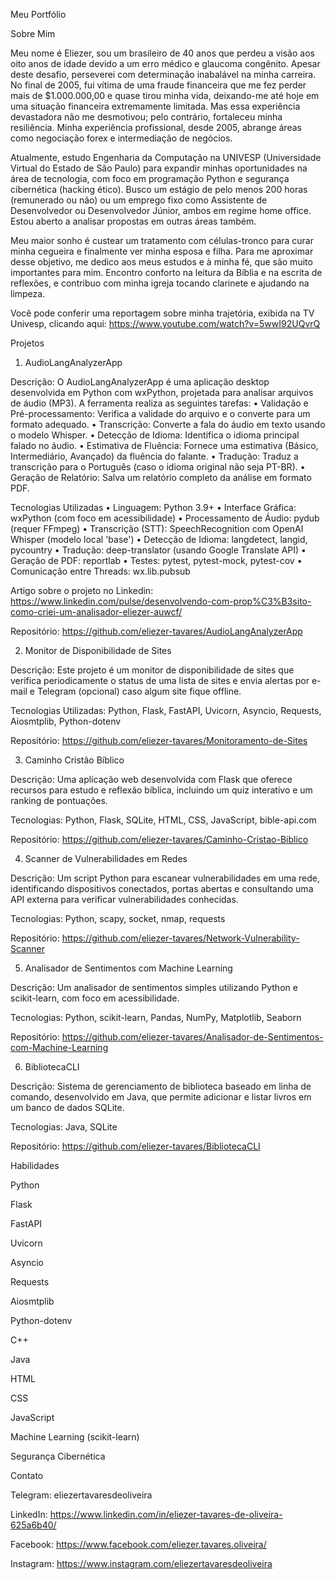 Meu Portfólio

Sobre Mim

Meu nome é Eliezer, sou um brasileiro de 40 anos que perdeu a visão aos oito anos de idade devido a um erro médico e glaucoma congênito. Apesar deste desafio, perseverei com determinação inabalável na minha carreira. No final de 2005, fui vítima de uma fraude financeira que me fez perder mais de $1.000.000,00 e quase tirou minha vida, deixando-me até hoje em uma situação financeira extremamente limitada. Mas essa experiência devastadora não me desmotivou; pelo contrário, fortaleceu minha resiliência. Minha experiência profissional, desde 2005, abrange áreas como negociação forex e intermediação de negócios.

Atualmente, estudo Engenharia da Computação na UNIVESP (Universidade Virtual do Estado de São Paulo) para expandir minhas oportunidades na área de tecnologia, com foco em programação Python e segurança cibernética (hacking ético). Busco um estágio de pelo menos 200 horas (remunerado ou não) ou um emprego fixo como Assistente de Desenvolvedor ou Desenvolvedor Júnior, ambos em regime home office. Estou aberto a analisar propostas em outras áreas também.

Meu maior sonho é custear um tratamento com células-tronco para curar minha cegueira e finalmente ver minha esposa e filha. Para me aproximar desse objetivo, me dedico aos meus estudos e à minha fé, que são muito importantes para mim. Encontro conforto na leitura da Bíblia e na escrita de reflexões, e contribuo com minha igreja tocando clarinete e ajudando na limpeza.

Você pode conferir uma reportagem sobre minha trajetória, exibida na TV Univesp, clicando aqui: https://www.youtube.com/watch?v=5wwI92UQvrQ

Projetos

1. AudioLangAnalyzerApp

Descrição: O AudioLangAnalyzerApp é uma aplicação desktop desenvolvida em Python com wxPython, projetada para analisar arquivos de áudio (MP3). A ferramenta realiza as seguintes tarefas:
• Validação e Pré-processamento: Verifica a validade do arquivo e o converte para um formato adequado.
• Transcrição: Converte a fala do áudio em texto usando o modelo Whisper.
• Detecção de Idioma: Identifica o idioma principal falado no áudio.
• Estimativa de Fluência: Fornece uma estimativa (Básico, Intermediário, Avançado) da fluência do falante.
• Tradução: Traduz a transcrição para o Português (caso o idioma original não seja PT-BR).
• Geração de Relatório: Salva um relatório completo da análise em formato PDF.

Tecnologias Utilizadas
• Linguagem: Python 3.9+
• Interface Gráfica: wxPython (com foco em acessibilidade)
• Processamento de Áudio: pydub (requer FFmpeg)
• Transcrição (STT): SpeechRecognition com OpenAI Whisper (modelo local 'base')
• Detecção de Idioma: langdetect, langid, pycountry
• Tradução: deep-translator (usando Google Translate API)
• Geração de PDF: reportlab
• Testes: pytest, pytest-mock, pytest-cov
• Comunicação entre Threads: wx.lib.pubsub

Artigo sobre o projeto no Linkedin: https://www.linkedin.com/pulse/desenvolvendo-com-prop%C3%B3sito-como-criei-um-analisador-eliezer-auwcf/

Repositório: https://github.com/eliezer-tavares/AudioLangAnalyzerApp

2. Monitor de Disponibilidade de Sites

Descrição: Este projeto é um monitor de disponibilidade de sites que verifica periodicamente o status de uma lista de sites e envia alertas por e-mail e Telegram (opcional) caso algum site fique offline.

Tecnologias Utilizadas: Python, Flask, FastAPI, Uvicorn, Asyncio, Requests, Aiosmtplib, Python-dotenv

Repositório: https://github.com/eliezer-tavares/Monitoramento-de-Sites

3. Caminho Cristão Bíblico

Descrição: Uma aplicação web desenvolvida com Flask que oferece recursos para estudo e reflexão bíblica, incluindo um quiz interativo e um ranking de pontuações.

Tecnologias: Python, Flask, SQLite, HTML, CSS, JavaScript, bible-api.com

Repositório: https://github.com/eliezer-tavares/Caminho-Cristao-Biblico

4. Scanner de Vulnerabilidades em Redes

Descrição: Um script Python para escanear vulnerabilidades em uma rede, identificando dispositivos conectados, portas abertas e consultando uma API externa para verificar vulnerabilidades conhecidas.

Tecnologias: Python, scapy, socket, nmap, requests

Repositório: https://github.com/eliezer-tavares/Network-Vulnerability-Scanner

5. Analisador de Sentimentos com Machine Learning

Descrição: Um analisador de sentimentos simples utilizando Python e scikit-learn, com foco em acessibilidade.

Tecnologias: Python, scikit-learn, Pandas, NumPy, Matplotlib, Seaborn

Repositório: https://github.com/eliezer-tavares/Analisador-de-Sentimentos-com-Machine-Learning

6. BibliotecaCLI

Descrição: Sistema de gerenciamento de biblioteca baseado em linha de comando, desenvolvido em Java, que permite adicionar e listar livros em um banco de dados SQLite.

Tecnologias: Java, SQLite

Repositório: https://github.com/eliezer-tavares/BibliotecaCLI

Habilidades

Python

Flask

FastAPI

Uvicorn

Asyncio

Requests

Aiosmtplib

Python-dotenv

C++

Java

HTML

CSS

JavaScript

Machine Learning (scikit-learn)

Segurança Cibernética

Contato

Telegram: eliezertavaresdeoliveira

LinkedIn: https://www.linkedin.com/in/eliezer-tavares-de-oliveira-625a6b40/

Facebook: https://www.facebook.com/eliezer.tavares.oliveira/

Instagram: https://www.instagram.com/eliezertavaresdeoliveira

